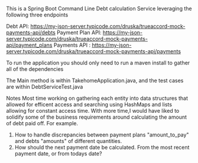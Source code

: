 This is a Spring Boot Command Line Debt calculation Service leveraging the following three endpoints

Debt API:  https://my-json-server.typicode.com/druska/trueaccord-mock-payments-api/debts
Payment Plan API:  https://my-json-server.typicode.com/druska/trueaccord-mock-payments-api/payment_plans
Payments API : https://my-json-server.typicode.com/druska/trueaccord-mock-payments-api/payments

To run the application you should only need to run a maven install to gather all of the dependencies

The Main method is within TakehomeApplication.java, and the test cases are within DebtServiceTest.java

Notes
Most time working on gathering each entity into data structures that allowed for efficent access and searching using 
HashMaps and lists allowing for constant access time.  With more time,I would have liked to solidify some of the business
requirements around calculating the amount of debt paid off. For example.
 
 1. How to handle discrepancies between payment plans "amount_to_pay" and debts "amounts" of different quantities.
 2.   How should the next payment date be calculated.  From the most recent payment date, or from todays date? 
